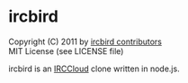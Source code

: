 # ircbird
Copyright (C) 2011 by [ircbird contributors](https://github.com/mmalecki/ircbird/contributors)  
MIT License (see LICENSE file)

ircbird is an [IRCCloud](https://irccloud.com/) clone written in node.js.

